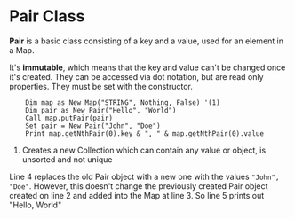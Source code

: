 # Pair Class

**Pair** is a basic class consisting of a key and a value, used for an element in a Map.

It's **immutable**, which means that the key and value can't be changed once it's created. They can be accessed via dot notation, but are read only properties. They must be set with the constructor.

``` vbscript title="Sample Code" linenums="1"
    Dim map as New Map("STRING", Nothing, False) '(1)
    Dim pair as New Pair("Hello", "World")
    Call map.putPair(pair)
    Set pair = New Pair("John", "Doe")
    Print map.getNthPair(0).key & ", " & map.getNthPair(0).value
```

1. Creates a new Collection which can contain any value or object, is unsorted and not unique

Line 4 replaces the old Pair object with a new one with the values `"John", "Doe"`. However, this doesn't change the previously created Pair object created on line 2 and added into the Map at line 3. So line 5 prints out "Hello, World"
